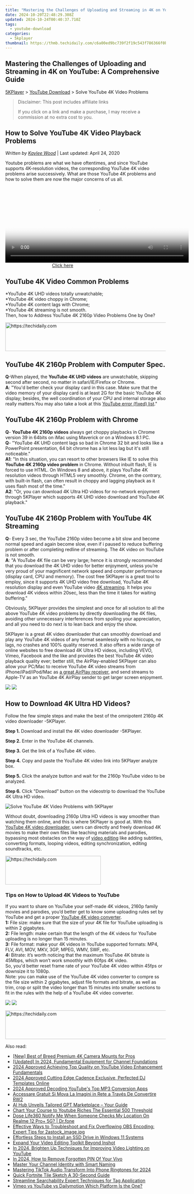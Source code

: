 ```yaml
---
title: "Mastering the Challenges of Uploading and Streaming in 4K on YouTube: A Comprehensive Guide"
date: 2024-10-20T22:48:29.308Z
updated: 2024-10-24T00:40:37.710Z
tags:
  - youtube-download
categories:
  - 5kplayer
thumbnail: https://thmb.techidaily.com/c6a00ed9bc739f2f19c543f786366f0b15e1dcc95bf3f36705f1220c5880cb1d.jpg
---
```


## Mastering the Challenges of Uploading and Streaming in 4K on YouTube: A Comprehensive Guide

[5KPlayer](https://tools.techidaily.com/5kplayer/products/) \> [YouTube Download](https://tools.techidaily.com/5kplayer/youtube-download/) \> Solve YouTube 4K Video Problems

>  Disclaimer: This post includes affiliate links
>
>  If you click on a link and make a purchase, I may receive a commission at no extra cost to you.
>

## How to Solve YouTube 4K Video Playback Problems

 _Written by [Kaylee Wood](https://www.quora.com/profile/Amanda-Hu-21)_ | Last updated: April 24, 2020 

Youtube problems are what we have oftentimes, and since YouTube supports 4K-resolution videos, the corresponding YouTube 4K video problems arise successively. What are those YouTube 4K problems and how to solve them are now the major concerns of us all. 

<!-- affiliate ads begin -->
<span id="1983446">
					<video width="576" height="240" style="cursor:pointer"
           poster="//a.impactradius-go.com/display-clicktoplayimage/1983446.png"
           onclick="if(!this.playClicked){this.play();this.setAttribute('controls',true);this.playClicked=true;}">
	   <source src="//a.impactradius-go.com/display-ad/22993-1983446">
	   <img src="//a.impactradius-go.com/display-clicktoplayimage/1983446.png" style="border: none; height: 100%; width: 100%; object-fit: contain">
	</video>
	<div style="width:360px;text-align:center"><a href="javascript:window.open(decodeURIComponent('https%3A%2F%2Fhomestyler.sjv.io%2Fc%2F5597632%2F1983446%2F22993'), '_blank');void(0);">Click here</a></div>
</span>
<img height="0" width="0" src="https://imp.pxf.io/i/5597632/1983446/22993" style="position:absolute;visibility:hidden;" border="0" />
<!-- affiliate ads end -->

## YouTube 4K Video Common Problems

\*YouTube 4K UHD videos totally unwatchable;  
\*YouTube 4K video choppy in Chrome;  
\*YouTube 4K content lags with Chrome;  
\*YouTube 4K streaming is not smooth.  
Then, how to Address YouTube 4K 2160p Video Problems One by One?

<!-- affiliate ads begin -->
<a href="https://appsumo.8odi.net/c/5597632/2130874/7443" target="_top" id="2130874">
  <img src="//a.impactradius-go.com/display-ad/7443-2130874" border="0" alt="https://techidaily.com" width="728" height="90"/>
</a>
<img height="0" width="0" src="https://appsumo.8odi.net/i/5597632/2130874/7443" style="position:absolute;visibility:hidden;" border="0" />
<!-- affiliate ads end -->

## YouTube 4K 2160p Problem with Computer Spec.

**Q**\-When played, the **YouTube 4K UHD videos** are unwatchable, skipping second after second, no matter in safari/IE/Firefox or Chrome.  
**A**: "You'd better check your display card in this case. Make sure that the video memory of your display card is at least 2G for the basic YouTube 4K display; besides, the well coordination of your CPU and internal storage also really matters.You may also take a look at this [YouTube error (fixed) list](https://tools.techidaily.com/5kplayer/youtube-download/)."

## YouTube 4K 2160p Problem with Chrome

**Q**\- **YouTube 4K 2160p videos** always get choppy playbacks in Chrome version 39 in 64bits on iMac using Maverick or on a Windows 8.1 PC.  
**Q**\- "YouTube 4K UHD content lags so bad in Chrome 32 bit and looks like a PowerPoint presentation, 64 bit chrome has a lot less lag but it's still noticeable."  
**A1**: "In this situation, you can resort to other browsers like IE to solve this **YouTube 4K 2160p video problem** in Chrome. Without inbuilt flash, IE is forced to use HTML. On Windows 8 and above, it plays YouTube 4K resolution videos through HTML5 very smoothly. Chrome, on the contrary, with built-in flash, can often result in choppy and lagging playback as it uses flash most of the time."  
**A2**: "Or, you can download 4K Ultra HD videos for no-network enjoyment through 5KPlayer which supports 4K UHD video download and YouTube 4K playback." 

## YouTube 4K 2160p Problem with YouTube 4K Streaming

**Q**\- Every 3 sec, the YouTube 2160p video become a bit slow and become normal speed and again become slow, even if i paused to reduce buffering problem or after completing redline of streaming. The 4K video on YouTube is not smooth.  
**A**: "A YouTube 4K file can be very large; hence it is strongly recommended that you download the 4K UHD video for better enjoyment, unless you’re very proud of your magnificent network speed and computer performance (display card, CPU and memory). The cost free 5KPlayer is a great tool to employ, since it supports 4K UHD video free download, YouTube 4K resolution display and even YouTube video [4K streaming](https://tools.techidaily.com/5kplayer/airplay/). It helps you download 4K videos within 20sec, less than the time it takes for waiting buffering."

Obviously, 5KPlayer provides the simplest and once for all solution to all the above YouTube 4K video problems by directly downloading the 4K files, avoiding other unnecessary interferences from spoiling your appreciation, and all you need to do next is to lean back and enjoy the show.

5KPlayer is a great 4K video downloader that can smoothly download and play any YouTube 4K videos of any format seamlessly with no hiccups, no lags, no crashes and 100% quality reserved. It also offers a wide range of online websites to free download 4K Ultra HD videos, including VEVO, Vimeo, Facebook and the like and provides the best YouTube 4K video playback quality ever; better still, the AirPlay-enabled 5KPlayer can also allow your PC/Mac to receive YouTube 4K video streams from iPhone/iPad/iPod/Mac as [a great AirPlay receiver](https://tools.techidaily.com/5kplayer/airplay/), and send streams to Apple-TV as an YouTube 4K AirPlay sender to get larger screen enjoyment. 

[![](https://www.5kplayer.com/youtube-download/../button/freedownwhitewin.png)](https://tools.techidaily.com/5kplayer/products/) [![](https://www.5kplayer.com/youtube-download/../button/freedownbackmac.png)](https://tools.techidaily.com/5kplayer/products/)

## How to Download 4K Ultra HD Videos?

Follow the few simple steps and make the best of the omnipotent 2160p 4K video downloader -5KPlayer. 

**Step 1.** Download and install the 4K video downloader -5KPlayer.

**Step 2.** Enter in the YouTube 4K channels.

**Step 3.** Get the link of a YouTube 4K video.

**Step 4.** Copy and paste the YouTube 4K video link into 5KPlayer analyze box.

**Step 5.** Click the analyze button and wait for the 2160p YouTube video to be analyzed.

**Step 6.** Click "Download" button on the videostrip to download the YouTube 4K Ultra HD video.

![Solve YouTube 4K Video Problems with 5KPlayer](https://www.5kplayer.com/youtube-download/img/5kp-solve-youtube-4k-video-problems-zjy-0508001.jpg) 

Without doubt, downloading 2160p Ultra HD videos is way smoother than watching them online, and this is where 5KPlayer is good at. With this [YouTube 4K video downloader](https://tools.techidaily.com/5kplayer/youtube-download/), users can directly and freely download 4K movies to make their own files like teaching materials and parodies, bypassing most obstacles on the way of [video editing](https://tools.techidaily.com/5kplayer/video-music-player/) like adding subtitles, converting formats, looping videos, editing synchronization, editing soundtracks, etc.

<!-- affiliate ads begin -->
<a href="https://aligracehair.sjv.io/c/5597632/1884017/19272" target="_top" id="1884017">
  <img src="//a.impactradius-go.com/display-ad/19272-1884017" border="0" alt="https://techidaily.com" width="300" height="90"/>
</a>
<img height="0" width="0" src="https://aligracehair.sjv.io/i/5597632/1884017/19272" style="position:absolute;visibility:hidden;" border="0" />
<!-- affiliate ads end -->

### Tips on How to Upload 4K Videos to YouTube

If you want to share on YouTube your self-made 4K videos, 2160p family movies and parodies, you’d better get to know some uploading rules set by YouTube and get a proper [YouTube 4K video converter](https://tools.techidaily.com/5kplayer/products/).   
**1:** File size: make sure that the size of your 4K file for YouTube uploading is within 2 gigabytes.  
**2:** File length: make certain that the length of the 4K videos for YouTube uploading is no longer than 15 minutes.   
**3:** File format: make your 4K videos in YouTube supported formats: MP4, FLV, AVI, MOV, MKV, 3GP, MPEG, WMV, SWF, etc.  
**4:** Bitrate: it’s worth noticing that the maximum YouTube 4K bitrate is 45Mbps, which won’t work smoothly with 60fps 4K video.  
So, you'd better reset frame rate of your YouTube 4K video within 45fps or downsize it to 1080p.   
Note: you can make use of the YouTube 4K video converter to compre ss the file size within 2 gigabytes, adjust file formats and bitrate, as well as trim, crop or split the video longer than 15 minutes into smaller sections to fit in the rules with the help of a YouTube 4K video converter.

[![](https://www.5kplayer.com/youtube-download/../button/freedownwhitewin.png)](https://tools.techidaily.com/5kplayer/products/) [![](https://www.5kplayer.com/youtube-download/../button/freedownbackmac.png)](https://tools.techidaily.com/5kplayer/products/)

<!-- affiliate ads begin -->
<a href="https://unicoeye.pxf.io/c/5597632/2134240/18498" target="_top" id="2134240">
  <img src="//a.impactradius-go.com/display-ad/18498-2134240" border="0" alt="https://techidaily.com" width="540" height="90"/>
</a>
<img height="0" width="0" src="https://unicoeye.pxf.io/i/5597632/2134240/18498" style="position:absolute;visibility:hidden;" border="0" />
<!-- affiliate ads end -->

<ins class="adsbygoogle"
     style="display:block"
     data-ad-format="autorelaxed"
     data-ad-client="ca-pub-7571918770474297"
     data-ad-slot="1223367746"></ins>

<ins class="adsbygoogle"
     style="display:block"
     data-ad-client="ca-pub-7571918770474297"
     data-ad-slot="8358498916"
     data-ad-format="auto"
     data-full-width-responsive="true"></ins>

<span class="atpl-alsoreadstyle">Also read:</span>
<div><ul>
<li><a href="https://extra-tips.techidaily.com/new-best-of-breed-premium-4k-camera-mounts-for-pros/"><u>[New] Best of Breed Premium 4K Camera Mounts for Pros</u></a></li>
<li><a href="https://eaxpv-info.techidaily.com/updated-in-2024-fundamental-equipment-for-channel-foundations/"><u>[Updated] In 2024, Fundamental Equipment for Channel Foundations</u></a></li>
<li><a href="https://youtube-video-recordings.techidaily.com/2024-approved-achieving-top-quality-on-youtube-video-enhancement-fundamentals/"><u>2024 Approved Achieving Top Quality on YouTube Video Enhancement Fundamentals</u></a></li>
<li><a href="https://youtube-video-recordings.techidaily.com/2024-approved-cutting-edge-cadence-exclusive-perfected-dj-templates-online/"><u>2024 Approved Cutting Edge Cadence Exclusive, Perfected DJ Templates Online</u></a></li>
<li><a href="https://youtube-video-recordings.techidaily.com/2024-approved-decoding-youtubes-top-mp3-conversion-apps/"><u>2024 Approved Decoding YouTube's Top MP3 Conversion Apps</u></a></li>
<li><a href="https://tech-renaissance.techidaily.com/accessare-gratuit-si-mova-la-imagini-in-rete-a-traves-de-convertire-rw2/"><u>Accessare Gratuit Si Mova La Imagini in Rete a Través De Convertire RW2</u></a></li>
<li><a href="https://tech-savvy.techidaily.com/1721404930285-ai-hub-unveils-tailored-gpt-marketplace-your-guide/"><u>AI Hub Unveils Tailored GPT Marketplace – Your Guide</u></a></li>
<li><a href="https://youtube-video-recordings.techidaily.com/chart-your-course-to-youtube-riches-the-essential-500-threshold/"><u>Chart Your Course to Youtube Riches The Essential 500 Threshold</u></a></li>
<li><a href="https://fake-location.techidaily.com/dose-life360-notify-me-when-someone-checks-my-location-on-realme-12-proplus-5g-drfone-by-drfone-virtual-android/"><u>Dose Life360 Notify Me When Someone Checks My Location On Realme 12 Pro+ 5G? | Dr.fone</u></a></li>
<li><a href="https://video-ai-editor.techidaily.com/effective-ways-to-troubleshoot-and-fix-overflowing-obs-encoding-expert-tips-for-2astockimagejpg/"><u>Effective Ways to Troubleshoot and Fix Overflowing OBS Encoding: Expert Tips for 2astock_image.jpg</u></a></li>
<li><a href="https://win-comparisons.techidaily.com/effortless-steps-to-install-an-ssd-drive-in-windows-11-systems/"><u>Effortless Steps to Install an SSD Drive in Windows 11 Systems</u></a></li>
<li><a href="https://extra-tips.techidaily.com/expand-your-video-editing-toolkit-beyond-inshot/"><u>Expand Your Video Editing Toolkit Beyond Inshot</u></a></li>
<li><a href="https://youtube-video-recordings.techidaily.com/in-2024-brighten-up-techniques-for-improving-video-lighting-on-youtube/"><u>In 2024, Brighten Up Techniques for Improving Video Lighting on YouTube</u></a></li>
<li><a href="https://android-unlock.techidaily.com/in-2024-how-to-remove-forgotten-pin-of-your-vivo-by-drfone-android/"><u>In 2024, How to Remove Forgotten PIN Of Your Vivo</u></a></li>
<li><a href="https://youtube-video-recordings.techidaily.com/master-your-channel-identity-with-smart-naming/"><u>Master Your Channel Identity with Smart Naming</u></a></li>
<li><a href="https://extra-approaches.techidaily.com/mastering-tiktok-audio-transform-into-phone-ringtones-for-2024/"><u>Mastering TikTok Audio Transform Into Phone Ringtones for 2024</u></a></li>
<li><a href="https://youtube-video-recordings.techidaily.com/quick-fortnite-tile-sketch-a-30-second-guide/"><u>Quick Fortnite Tile Sketch A 30-Second Guide</u></a></li>
<li><a href="https://youtube-video-recordings.techidaily.com/streamline-searchability-expert-techniques-for-tag-application/"><u>Streamline Searchability Expert Techniques for Tag Application</u></a></li>
<li><a href="https://youtube-video-recordings.techidaily.com/vimeo-vs-youtube-vs-dailymotion-which-platform-is-the-one/"><u>Vimeo vs YouTube vs Dailymotion Which Platform Is the One?</u></a></li>
</ul></div>

